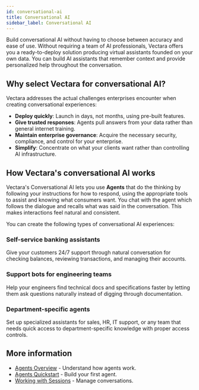 ```yaml
---
id: conversational-ai
title: Conversational AI
sidebar_label: Conversational AI
---
```


Build conversational AI without having to choose between accuracy and ease of 
use. Without requiring a team of AI professionals, Vectara offers you a 
ready-to-deploy solution producing virtual assistants founded on your own data. 
You can build AI assistants that remember context 
and provide personalized help throughout the conversation.

## Why select Vectara for conversational AI?

Vectara addresses the actual challenges enterprises encounter when creating 
conversational experiences:

- **Deploy quickly**: Launch in days, not months, using pre-built features.
- **Give trusted responses**: Agents pull answers from your data rather than 
  general internet training.
- **Maintain enterprise governance**: Acquire the necessary security, compliance, and 
  control for your enterprise.
- **Simplify**: Concentrate on what your clients want rather than controlling AI 
  infrastructure.

## How Vectara's conversational AI works

Vectara's Conversational AI lets you use **Agents** that do the thinking by 
following your instructions for how to respond, using the appropriate tools 
to assist and knowing what consumers want. You chat with the agent which 
follows the dialogue and recalls what was said in the conversation. This makes 
interactions feel natural and consistent.

You can create the following types of conversational AI experiences:

### Self-service banking assistants

Give your customers 24/7 support through natural conversation for checking 
balances, reviewing transactions, and managing their accounts.

### Support bots for engineering teams

Help your engineers find technical docs and specifications faster by letting 
them ask questions naturally instead of digging through documentation.

### Department-specific agents

Set up specialized assistants for sales, HR, IT support, or any team that needs 
quick access to department-specific knowledge with proper access controls.


## More information

- [Agents Overview](/docs/agents/agent-platform-overview) - Understand how agents work.
- [Agents Quickstart](/docs/agents/agents-quickstart) - Build your first agent.
- [Working with Sessions](/docs/agents/sessions) - Manage conversations.
